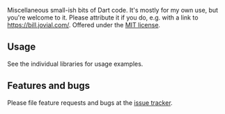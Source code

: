 Miscellaneous small-ish bits of Dart code.  It's mostly for my own
use, but you're welcome to it.  Please attribute it if you do, e.g.
with a link to https://bill.jovial.com/.  Offered under
the [MIT license](https://opensource.org/licenses/MIT).

## Usage

See the individual libraries for usage examples.

## Features and bugs

Please file feature requests and bugs at the [issue tracker][tracker].

[tracker]: https://github.com/zathras/misc/issues
